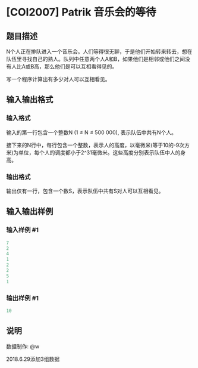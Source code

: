 # [COI2007] Patrik 音乐会的等待

## 题目描述

N个人正在排队进入一个音乐会。人们等得很无聊，于是他们开始转来转去，想在队伍里寻找自己的熟人。队列中任意两个人A和B，如果他们是相邻或他们之间没有人比A或B高，那么他们是可以互相看得见的。

写一个程序计算出有多少对人可以互相看见。

## 输入输出格式

### 输入格式

输入的第一行包含一个整数N (1 ≤ N ≤ 500 000), 表示队伍中共有N个人。

接下来的N行中，每行包含一个整数，表示人的高度，以毫微米(等于10的-9次方米)为单位，每个人的调度都小于2^31毫微米。这些高度分别表示队伍中人的身高。

### 输出格式

输出仅有一行，包含一个数S，表示队伍中共有S对人可以互相看见。

## 输入输出样例

### 输入样例 #1

```cpp
7 
2 
4 
1 
2 
2 
5 
1
```


### 输出样例 #1

```cpp
10
```


## 说明

数据制作: @w

2018.6.29添加3组数据

